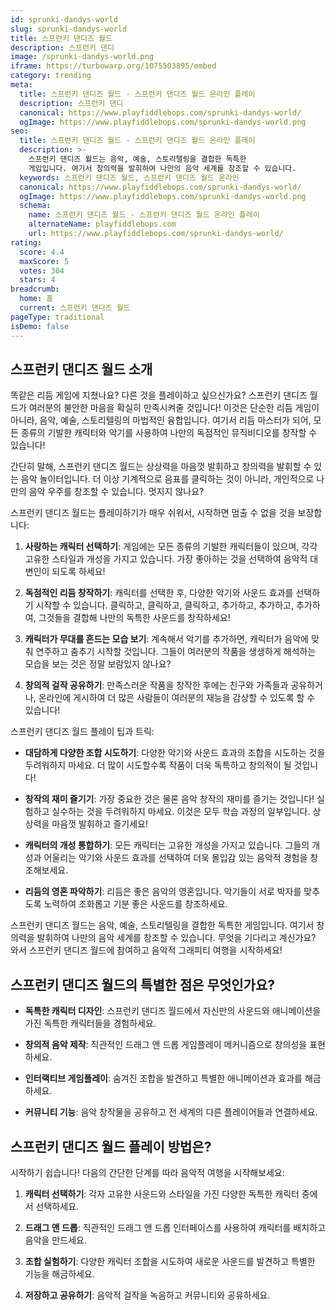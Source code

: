 ```yaml
---
id: sprunki-dandys-world
slug: sprunki-dandys-world
title: 스프런키 댄디즈 월드
description: 스프런키 댄디
image: /sprunki-dandys-world.png
iframe: https://turbowarp.org/1075503895/embed
category: trending
meta:
  title: 스프런키 댄디즈 월드 - 스프런키 댄디즈 월드 온라인 플레이
  description: 스프런키 댄디
  canonical: https://www.playfiddlebops.com/sprunki-dandys-world/
  ogImage: https://www.playfiddlebops.com/sprunki-dandys-world.png
seo:
  title: 스프런키 댄디즈 월드 - 스프런키 댄디즈 월드 온라인 플레이
  description: >-
    스프런키 댄디즈 월드는 음악, 예술, 스토리텔링을 결합한 독특한 
    게임입니다. 여기서 창의력을 발휘하여 나만의 음악 세계를 창조할 수 있습니다.
  keywords: 스프런키 댄디즈 월드, 스프런키 댄디즈 월드 온라인
  canonical: https://www.playfiddlebops.com/sprunki-dandys-world/
  ogImage: https://www.playfiddlebops.com/sprunki-dandys-world.png
  schema:
    name: 스프런키 댄디즈 월드 - 스프런키 댄디즈 월드 온라인 플레이
    alternateName: playfiddlebops.com
    url: https://www.playfiddlebops.com/sprunki-dandys-world/
rating:
  score: 4.4
  maxScore: 5
  votes: 304
  stars: 4
breadcrumb:
  home: 홈
  current: 스프런키 댄디즈 월드
pageType: traditional
isDemo: false
---
```


## 스프런키 댄디즈 월드 소개

똑같은 리듬 게임에 지쳤나요? 다른 것을 플레이하고 싶으신가요? 스프런키 댄디즈 월드가 여러분의 불안한 마음을 확실히 만족시켜줄 것입니다! 이것은 단순한 리듬 게임이 아니라, 음악, 예술, 스토리텔링의 마법적인 융합입니다. 여기서 리듬 마스터가 되어, 모든 종류의 기발한 캐릭터와 악기를 사용하여 나만의 독점적인 뮤직비디오를 창작할 수 있습니다!

간단히 말해, 스프런키 댄디즈 월드는 상상력을 마음껏 발휘하고 창의력을 발휘할 수 있는 음악 놀이터입니다. 더 이상 기계적으로 음표를 클릭하는 것이 아니라, 개인적으로 나만의 음악 우주를 창조할 수 있습니다. 멋지지 않나요?

스프런키 댄디즈 월드는 플레이하기가 매우 쉬워서, 시작하면 멈출 수 없을 것을 보장합니다:

1. **사랑하는 캐릭터 선택하기**: 게임에는 모든 종류의 기발한 캐릭터들이 있으며, 각각 고유한 스타일과 개성을 가지고 있습니다. 가장 좋아하는 것을 선택하여 음악적 대변인이 되도록 하세요!

1. **독점적인 리듬 창작하기**: 캐릭터를 선택한 후, 다양한 악기와 사운드 효과를 선택하기 시작할 수 있습니다. 클릭하고, 클릭하고, 클릭하고, 추가하고, 추가하고, 추가하여, 그것들을 결합해 나만의 독특한 사운드를 창작하세요!

1. **캐릭터가 무대를 흔드는 모습 보기**: 계속해서 악기를 추가하면, 캐릭터가 음악에 맞춰 연주하고 춤추기 시작할 것입니다. 그들이 여러분의 작품을 생생하게 해석하는 모습을 보는 것은 정말 보람있지 않나요?

1. **창의적 걸작 공유하기**: 만족스러운 작품을 창작한 후에는 친구와 가족들과 공유하거나, 온라인에 게시하여 더 많은 사람들이 여러분의 재능을 감상할 수 있도록 할 수 있습니다!

스프런키 댄디즈 월드 플레이 팁과 트릭:

- **대담하게 다양한 조합 시도하기**: 다양한 악기와 사운드 효과의 조합을 시도하는 것을 두려워하지 마세요. 더 많이 시도할수록 작품이 더욱 독특하고 창의적이 될 것입니다!

- **창작의 재미 즐기기**: 가장 중요한 것은 물론 음악 창작의 재미를 즐기는 것입니다! 실험하고 실수하는 것을 두려워하지 마세요. 이것은 모두 학습 과정의 일부입니다. 상상력을 마음껏 발휘하고 즐기세요!

- **캐릭터의 개성 통합하기**: 모든 캐릭터는 고유한 개성을 가지고 있습니다. 그들의 개성과 어울리는 악기와 사운드 효과를 선택하여 더욱 몰입감 있는 음악적 경험을 창조해보세요.

- **리듬의 영혼 파악하기**: 리듬은 좋은 음악의 영혼입니다. 악기들이 서로 박자를 맞추도록 노력하여 조화롭고 기분 좋은 사운드를 창조하세요.

스프런키 댄디즈 월드는 음악, 예술, 스토리텔링을 결합한 독특한 게임입니다. 여기서 창의력을 발휘하여 나만의 음악 세계를 창조할 수 있습니다. 무엇을 기다리고 계신가요? 와서 스프런키 댄디즈 월드에 참여하고 음악적 그래피티 여행을 시작하세요!

## 스프런키 댄디즈 월드의 특별한 점은 무엇인가요?

- **독특한 캐릭터 디자인**: 스프런키 댄디즈 월드에서 자신만의 사운드와 애니메이션을 가진 독특한 캐릭터들을 경험하세요.

- **창의적 음악 제작**: 직관적인 드래그 앤 드롭 게임플레이 메커니즘으로 창의성을 표현하세요.

- **인터랙티브 게임플레이**: 숨겨진 조합을 발견하고 특별한 애니메이션과 효과를 해금하세요.

- **커뮤니티 기능**: 음악 창작물을 공유하고 전 세계의 다른 플레이어들과 연결하세요.

## 스프런키 댄디즈 월드 플레이 방법은?

시작하기 쉽습니다! 다음의 간단한 단계를 따라 음악적 여행을 시작해보세요:

1. **캐릭터 선택하기**: 각자 고유한 사운드와 스타일을 가진 다양한 독특한 캐릭터 중에서 선택하세요.

1. **드래그 앤 드롭**: 직관적인 드래그 앤 드롭 인터페이스를 사용하여 캐릭터를 배치하고 음악을 만드세요.

1. **조합 실험하기**: 다양한 캐릭터 조합을 시도하여 새로운 사운드를 발견하고 특별한 기능을 해금하세요.

1. **저장하고 공유하기**: 음악적 걸작을 녹음하고 커뮤니티와 공유하세요.